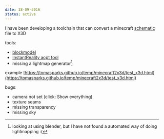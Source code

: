 ```yaml
---
date: 18-09-2016
status: active
---
```

I have been developing a toolchain that can convert a minecraft [schematic](http://minecraft.gamepedia.com/Schematic_file_format) file to X3D

tools:

* [blockmodel](https://github.com/paulharter/blockmodel)
* [InstantReality aopt tool](http://www.instantreality.org/downloads/)
* missing a lightmap generator[^1]:

example [https://tomasparks.github.io/temp/minecraft2x3d/test_x3d.html](https://tomasparks.github.io/temp/minecraft2x3d/test_x3d.html)

bugs:

* camera not set (click: Show everything)
* texture seams
* missing transparency
* missing sky


[^1]: looking at using blender, but I have not found a automated way of doing lightmapping :(
